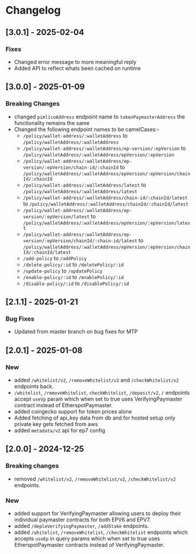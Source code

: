 # Changelog
## [3.0.1] - 2025-02-04
### Fixes
- Changed error message to more meaningful reply
- Added API to reflect whats been cached on runtime

## [3.0.0] - 2025-01-09
### Breaking Changes
- changed `pimlicoAddress` endpoint name to `tokenPaymasterAddress` the functionality remains the same
- Changed the following endpoint names to be camelCases:-
  - `/policy/wallet-address/:walletAddress` to `/policy/walletAddress/:walletAddress`
  - `/policy/wallet-address/:walletAddress/ep-version/:epVersion` to `/policy/walletAddress/:walletAddress/epVersion/:epVersion`
  - `/policy/wallet-address/:walletAddress/ep-version/:epVersion/chain-id/:chainId` to `/policy/walletAddress/:walletAddress/epVersion/:epVersion/chainId/:chainId`
  - `/policy/wallet-address/:walletAddress/latest` to `/policy/walletAddress/:walletAddress/latest`
  - `/policy/wallet-address/:walletAddress/chain-id/:chainId/latest` to `/policy/walletAddress/:walletAddress/chainId/:chainId/latest`
  - `/policy/wallet-address/:walletAddress/ep-version/:epVersion/latest` to `/policy/walletAddress/:walletAddress/epVersion/:epVersion/latest`
  - `/policy/wallet-address/:walletAddress/ep-version/:epVersion/chainId/:chain-id/latest` to `/policy/walletAddress/:walletAddress/epVersion/:epVersion/chainId/:chainId/latest`
  - `/add-policy` to `/addPolicy`
  - `/delete-policy/:id` to `/deletePolicy/:id`
  - `/update-policy` to `/updatePolicy`
  - `/enable-policy/:id` to `/enablePolicy/:id`
  - `/disable-policy/:id` to `/disablePolicy/:id`

## [2.1.1] - 2025-01-21
### Bug Fixes
- Updated from master branch on bug fixes for MTP

## [2.0.1] - 2025-01-08
### New
- added `/whitelist/v2`, `/removeWhitelist/v2` and `/checkWhitelist/v2` endpoints back.
- `/whitelist`, `/removeWhitelist`, `checkWhitelist`, `/deposit/v2`, `/` endpoints accept `useVp` param which when set to true uses VerifyingPaymaster contract instead of EtherspotPaymaster.
- added coingecko support for token prices alone
- Added fetching of api_key data from db and for hosted setup only private key gets fetched from aws
- added `metadata/v2` api for ep7 config


## [2.0.0] - 2024-12-25
### Breaking changes
- removed `/whitelist/v2`, `/removeWhitelist/v2`, `/checkWhitelist/v2` endpoints.

### New
- added support for VerifyingPaymaster allowing users to deploy their individual paymaster contracts for both EPV6 and EPV7.
- added `/deploVerifyingPaymaster`, `/addStake` endpoints.
- added `/whitelist`, `/removeWhitelist`, `/checkWhitelist` endpoints which accepts `useEp` in query params which when set to true uses EtherspotPaymaster contracts instead of VerifyingPaymaster.